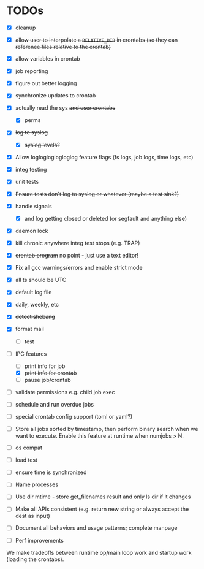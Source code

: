 # TODOs

- [x] cleanup
- [x] ~~allow user to interpolate a `RELATIVE_DIR` in crontabs (so they can reference files relative to the crontab)~~
- [x] allow variables in crontab
- [x] job reporting
- [x] figure out better logging
- [x] synchronize updates to crontab
- [x] actually read the sys ~~and user crontabs~~
  - [x] perms
- [x] ~~log to syslog~~
  - [x] ~~syslog levels?~~
- [x] Allow loglogloglogloglog feature flags (fs logs, job logs, time logs, etc)
- [x] integ testing
- [x] unit tests
- [x] ~~Ensure tests don't log to syslog or whatever (maybe a test sink?)~~
- [x] handle signals
  - [x] and log getting closed or deleted (or segfault and anything else)
- [x] daemon lock
- [x] kill chronic anywhere integ test stops (e.g. TRAP)
- [x] ~~crontab program~~ no point - just use a text editor!
- [x] Fix all gcc warnings/errors and enable strict mode
- [x] all ts should be UTC
- [x] default log file
- [x] daily, weekly, etc
- [x] ~~detect shebang~~
- [x] format mail
  - [ ] test
- [ ] IPC features
  - [ ] print info for job <id>
  - [x] ~~print info for crontab <id>~~
  - [ ] pause job/crontab <id>
- [ ] validate permissions e.g. child job exec
- [ ] schedule and run overdue jobs
- [ ] special crontab config support (toml or yaml?)
- [ ] Store all jobs sorted by timestamp, then perform binary search when we want to execute. Enable this feature at runtime when numjobs > N.
- [ ] os compat
- [ ] load test
- [ ] ensure time is synchronized
- [ ] Name processes
- [ ] Use dir mtime - store get_filenames result and only ls dir if it changes
- [ ] Make all APIs consistent (e.g. return new string or always accept the dest as input)
- [ ] Document all behaviors and usage patterns; complete manpage
- [ ] Perf improvements


We make tradeoffs between runtime op/main loop work and startup work (loading the crontabs).
